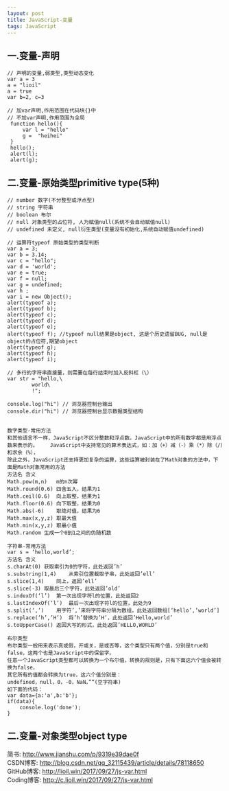 ```yaml
---
layout: post
title: JavaScript-变量
tags: JavaScript
---
```


## 一.变量-声明
	// 声明的变量,弱类型,类型动态变化
	var a = 3
	a = "lioil"
	a = true
	var b=2, c=3
		
	// 加var声明,作用范围在代码块{}中
	// 不加var声明,作用范围为全局 
	 function hello(){
		 var l = "hello"
		 g =  "heihei"
	 }
	 hello();
	 alert(l);
	 alert(g);

## 二.变量-原始类型primitive type(5种)	
	// number 数字(不分整型或浮点型)
	// string 字符串  
	// boolean 布尔 
	// null 对象类型的占位符, 人为赋值null(系统不会自动赋值null)
	// undefined 未定义, null衍生类型(变量没有初始化,系统自动赋值undefined)

	// 运算符typeof 原始类型的类型判断
	var a = 3;
	var b = 3.14;
	var c = "hello";
	var d = 'world';
	var e = true;
	var f = null;
	var g = undefined;
	var h ;
	var i = new Object();
	alert(typeof a);
	alert(typeof b);
	alert(typeof c);
	alert(typeof d);
	alert(typeof e);
	alert(typeof f); //typeof null结果是object, 这是个历史遗留BUG, null是object的占位符,期望object
	alert(typeof g);
	alert(typeof h);
	alert(typeof i);
	
	// 多行的字符串直接量，则需要在每行结束时加入反斜杠（\）
	var str = "hello,\
			world\
			!";
			
	console.log("hi") // 浏览器控制台输出
	console.dir("hi") // 浏览器控制台显示数据类型结构
	
	
	数字类型-常用方法
	和其他语言不一样，JavaScript不区分整数和浮点数。JavaScript中的所有数字都是用浮点数来表示的。 	JavaScript中支持常见的算术表达式，如：加（+）减（-）乘（*）除（/）和求余（%），
	除此之外，JavaScript还支持更加复杂的运算，这些运算被封装在了Math对象的方法中，下面是Math对象常用的方法
	方法名	含义
	Math.pow(m,n)	m的n次幂
	Math.round(0.6)	四舍五入，结果为1
	Math.ceil(0.6)	向上取整，结果为1
	Math.floor(0.6)	向下取整，结果为0
	Math.abs(-6)	取绝对值，结果为6
	Math.max(x,y,z)	取最大值
	Math.min(x,y,z)	取最小值
	Math.random	生成一个0到1之间的伪随机数
	
	字符串-常用方法
	var s = ‘hello,world’;
	方法名	含义
	s.charAt(0)	获取索引为0的字符，此处返回’h’
	s.substring(1,4)	从索引位置截取子串，此处返回’ell’
	s.slice(1,4)	同上，返回’ell’
	s.slice(-3)	取最后三个字符，此处返回’old’
	s.indexOf(‘l’)	第一次出现字符l的位置，此处返回2
	s.lastIndexOf(‘l’)	最后一次出现字符l的位置，此处为9
	s.split(‘,’)	用字符’,’来将字符串分隔为数组，此处返回数组[‘hello’,’world’]
	s.replace(‘h’,’H’)	将’h’替换为’H’，此处返回’Hello,world’
	s.toUpperCase()	返回大写的形式，此处返回’HELLO,WORLD’
	
	布尔类型
	布尔类型一般用来表示真或假，开或关，是或否等，这个类型只有两个值，分别是true和false，这两个也是JavaScript中的保留字。 
	任意一个JavaScript类型都可以转换为一个布尔值，转换的规则是，只有下面这六个值会被转换为false，
	其它所有的值都会转换为true，这六个值分别是： 
	undefined，null，0，-0，NaN，”“(空字符串) 
	如下面的代码：
	var data={a:'a',b:'b'};
	if(data){
		console.log('done');
	}

## 二.变量-对象类型object type

简书: http://www.jianshu.com/p/9319e39dae0f  
CSDN博客: http://blog.csdn.net/qq_32115439/article/details/78118650  
GitHub博客: http://lioil.win/2017/09/27/js-var.html  
Coding博客: http://c.lioil.win/2017/09/27/js-var.html  
